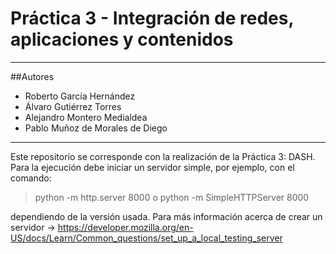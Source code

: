 # Práctica 3 - Integración de redes, aplicaciones y contenidos
***
##Autores
* Roberto García Hernández
* Álvaro Gutiérrez Torres
* Alejandro Montero Medialdea
* Pablo Muñoz de Morales de Diego
***
Este repositorio se corresponde con la realización de la Práctica 3: DASH.
Para la ejecución debe iniciar un servidor simple, por ejemplo, con el comando:
> python -m http.server 8000
o 
> python -m SimpleHTTPServer 8000

dependiendo de la versión usada. Para más información acerca de crear un servidor 
-> https://developer.mozilla.org/en-US/docs/Learn/Common_questions/set_up_a_local_testing_server 
